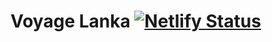 # Voyage Lanka [![Netlify Status](https://api.netlify.com/api/v1/badges/2ca61c7b-b464-4236-b6ea-d0e9d212af15/deploy-status?branch=main)](https://app.netlify.com/sites/voyagelanka/deploys)